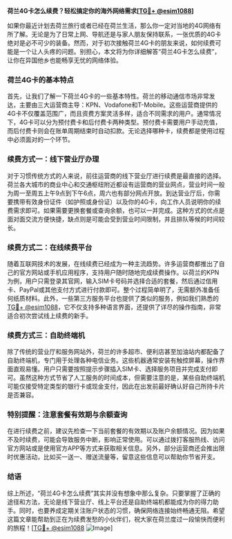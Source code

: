 **荷兰4G卡怎么续费？轻松搞定你的海外网络需求[[TG💪+ @esim1088](https://t.me/s/esim1088)]**

如果你最近计划去荷兰旅行或者已经在荷兰生活，那么你一定对当地的4G网络有所了解。无论是为了日常上网、导航还是与家人朋友保持联系，一张优质的4G卡绝对是必不可少的装备。然而，对于初次接触荷兰4G卡的朋友来说，如何续费可能是一个让人头疼的问题。别担心，本文将为你详细解答“荷兰4G卡怎么续费”，让你在异国他乡也能畅享无忧的网络体验。

### 荷兰4G卡的基本特点

首先，让我们了解一下荷兰4G卡的一些基本特性。荷兰的移动通信市场非常发达，主要由三大运营商主导：KPN、Vodafone和T-Mobile。这些运营商提供的4G卡不仅覆盖范围广，而且资费方案灵活多样，适合不同需求的用户。通常情况下，4G卡可以分为预付费卡和后付费卡两种类型。预付费卡需要用户手动充值，而后付费卡则会在账单周期结束时自动扣款。无论选择哪种卡，续费都是使用过程中必须面对的一个环节。

### 续费方式一：线下营业厅办理

对于习惯传统方式的人来说，前往运营商的线下营业厅进行续费是最直接的选择。荷兰各大城市的商业中心和交通枢纽附近都设有运营商的营业网点，营业时间一般为周一至周五上午9点到下午6点，周六也有部分网点开放。到达营业厅后，你需要携带有效身份证件（如护照或身份证）以及你的4G卡，向工作人员说明你的续费需求即可。如果需要更换套餐或查询余额，也可以一并完成。这种方式的优点是面对面交流方便快捷，缺点则是可能会受到营业时间限制，并且排队等候的时间较长。

### 续费方式二：在线续费平台

随着互联网技术的发展，在线续费已经成为一种主流趋势。许多运营商都推出了自己的官方网站或手机应用程序，支持用户随时随地完成续费操作。以荷兰的KPN为例，用户只需登录其官网，输入SIM卡号码并选择合适的套餐，然后通过信用卡、PayPal或其他支付方式进行付款即可。整个过程简单明了，无需额外准备任何纸质材料。此外，一些第三方服务平台也提供了类似的服务，例如我们熟悉的[TG💪+ @esim1088](https://t.me/s/esim1088)，它不仅支持多种语言界面，还提供了详尽的操作指南，非常适合初次尝试线上续费的新手。

### 续费方式三：自助终端机

除了传统的营业厅和服务网站外，荷兰的许多超市、便利店甚至加油站内都配备了自助终端机，专门用于处理各种电信业务。这些机器通常安装有触控屏幕，操作界面直观易懂。用户只需要按照提示步骤插入SIM卡、选择服务项目并完成支付即可。虽然这种方式节省了人工服务的时间成本，但需要注意的是，某些自助终端机可能仅接受特定类型的银行卡或现金支付，因此在出发前最好确认好自己所持卡片是否兼容。

### 特别提醒：注意套餐有效期与余额查询

在进行续费之前，建议先检查一下当前套餐的有效期以及账户余额情况。因为如果不及时续费，可能会导致服务中断，影响正常使用。可以通过拨打客服热线、访问官方网站或是使用官方APP等方式来获取相关信息。另外，部分运营商还会推出限时优惠活动，比如买一送一、赠送流量等，留意这些信息可以帮助你节省开支。

### 结语

综上所述，“荷兰4G卡怎么续费”其实并没有想象中那么复杂。只要掌握了正确的途径和方法，无论是线下营业厅、线上平台还是自助终端机都能成为你的得力助手。同时，也要养成定期关注账户状态的习惯，确保网络连接始终畅通无阻。希望这篇文章能帮助到正在为续费发愁的小伙伴们，祝大家在荷兰度过一段愉快而便利的旅程！[[TG💪+ @esim1088](https://t.me/s/esim1088) ![Image](https://i.postimg.cc/4NQfJmqS/Snipaste-2025-05-13-00-14-12.png)]